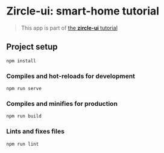 # Zircle-ui: smart-home tutorial

> This app is part of [the **zircle-ui** tutorial](https://zircleui.github.io/docs/tutorial/)

## Project setup
```
npm install
```

### Compiles and hot-reloads for development
```
npm run serve
```

### Compiles and minifies for production
```
npm run build
```

### Lints and fixes files
```
npm run lint
```
